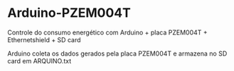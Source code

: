 # Arduino-PZEM004T
Controle do consumo energético com Arduino + placa PZEM004T + Ethernetshield + SD card

Arduino coleta os dados gerados pela placa PZEM004T e armazena no SD card em ARQUINO.txt
